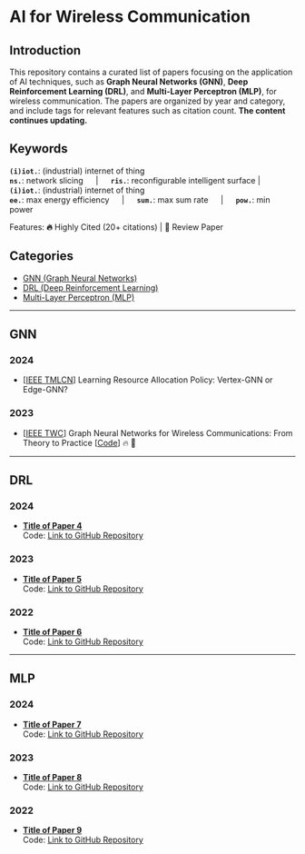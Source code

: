 # AI for Wireless Communication

## Introduction
This repository contains a curated list of papers focusing on the application of AI techniques, such as **Graph Neural Networks (GNN)**, **Deep Reinforcement Learning (DRL)**, and **Multi-Layer Perceptron (MLP)**, for wireless communication. The papers are organized by year and category, and include tags for relevant features such as citation count. **The content continues updating.**

## Keywords
__`(i)iot.`__: (industrial) internet of thing  
__`ns.`__: network slicing &emsp; | &emsp; __`ris.`__: reconfigurable intelligent surface | &emsp; __`(i)iot.`__: (industrial) internet of thing  
__`ee.`__: max energy efficiency &emsp; | &emsp; __`sum.`__: max sum rate &emsp; | &emsp; __`pow.`__: min power  

Features: **🔥** Highly Cited (20+ citations) | **📖** Review Paper

## Categories
- [GNN (Graph Neural Networks)](#gnn)
- [DRL (Deep Reinforcement Learning)](#drl)
- [Multi-Layer Perceptron (MLP)](#mlp)

---

## GNN

### 2024
- [[IEEE TMLCN](https://ieeexplore.ieee.org/abstract/document/10401242)] Learning Resource Allocation Policy: Vertex-GNN or Edge-GNN?
  
### 2023
- [[IEEE TWC](https://ieeexplore.ieee.org/document/9944643)] Graph Neural Networks for Wireless Communications: From Theory to Practice [[Code](https://github.com/yshenaw/GNN4Com)] 🔥 📖

---

## DRL

### 2024
- **[Title of Paper 4](pdfs/drl/2024/Paper4.pdf)**  
  Code: [Link to GitHub Repository](https://github.com/...)
  
### 2023
- **[Title of Paper 5](pdfs/drl/2023/Paper5.pdf)**  
  Code: [Link to GitHub Repository](https://github.com/...)
  
### 2022
- **[Title of Paper 6](pdfs/drl/2022/Paper6.pdf)**  
  Code: [Link to GitHub Repository](https://github.com/...)

---

## MLP

### 2024
- **[Title of Paper 7](pdfs/dnn/2024/Paper7.pdf)**  
  Code: [Link to GitHub Repository](https://github.com/...)
  
### 2023
- **[Title of Paper 8](pdfs/dnn/2023/Paper8.pdf)**  
  Code: [Link to GitHub Repository](https://github.com/...)
  
### 2022
- **[Title of Paper 9](pdfs/dnn/2022/Paper9.pdf)**  
  Code: [Link to GitHub Repository](https://github.com/...)
